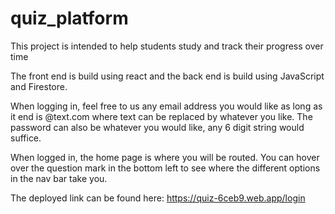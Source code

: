# quiz_platform
This project is intended to help students study and track their progress over time

The front end is build using react and the back end is build using JavaScript and Firestore. 

When logging in, feel free to us any email address you would like as long as it end is @text.com where text can be replaced by whatever you like. The password can also be whatever you would like, any 6 digit string would suffice.

When logged in, the home page is where you will be routed. You can hover over the question mark in the bottom left to see where the different options in the nav bar take you.

The deployed link can be found here: https://quiz-6ceb9.web.app/login
